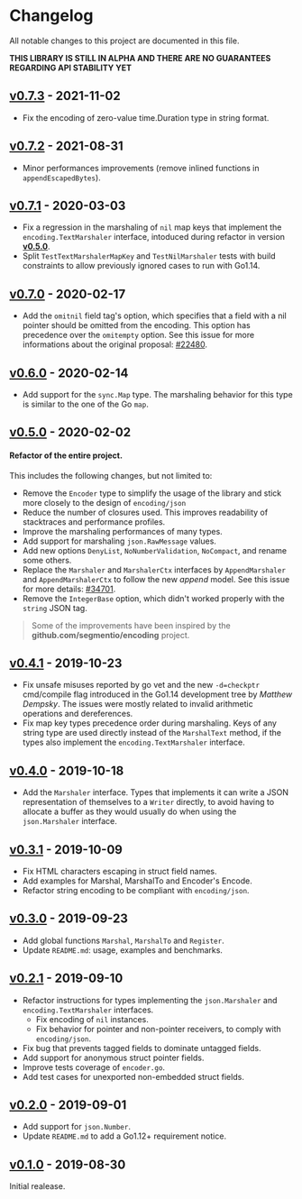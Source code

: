 # Changelog

All notable changes to this project are documented in this file.

**THIS LIBRARY IS STILL IN ALPHA AND THERE ARE NO GUARANTEES REGARDING API STABILITY YET**

## [v0.7.3] - 2021-11-02
- Fix the encoding of zero-value time.Duration type in string format.

## [v0.7.2] - 2021-08-31
- Minor performances improvements (remove inlined functions in `appendEscapedBytes`).

## [v0.7.1] - 2020-03-03
- Fix a regression in the marshaling of `nil` map keys that implement the `encoding.TextMarshaler` interface, intoduced during refactor in version [**v0.5.0**](https://github.com/wI2L/jettison/compare/v0.4.1...v0.5.0).
- Split `TestTextMarshalerMapKey` and `TestNilMarshaler` tests with build constraints to allow previously ignored cases to run with Go1.14.

## [v0.7.0] - 2020-02-17
- Add the `omitnil` field tag's option, which specifies that a field with a nil pointer should be omitted from the encoding. This option has precedence over the `omitempty` option. See this issue for more informations about the original proposal: [#22480](https://golang.org/issue/22480).

## [v0.6.0] - 2020-02-14
- Add support for the `sync.Map` type. The marshaling behavior for this type is similar to the one of the Go `map`.

## [v0.5.0] - 2020-02-02
#### Refactor of the entire project.
This includes the following changes, but not limited to:

- Remove the `Encoder` type to simplify the usage of the library and stick more closely to the design of `encoding/json`
- Reduce the number of closures used. This improves readability of stacktraces and performance profiles.
- Improve the marshaling performances of many types.
- Add support for marshaling `json.RawMessage` values.
- Add new options `DenyList`, `NoNumberValidation`, `NoCompact`, and rename some others.
- Replace the `Marshaler` and `MarshalerCtx` interfaces by `AppendMarshaler` and `AppendMarshalerCtx` to follow the new *append* model. See this issue for more details: [#34701](https://golang.org/issue/34701).
- Remove the `IntegerBase` option, which didn't worked properly with the `string` JSON tag.

> Some of the improvements have been inspired by the **github.com/segmentio/encoding** project.

## [v0.4.1] - 2019-10-23
- Fix unsafe misuses reported by go vet and the new `-d=checkptr` cmd/compile flag introduced in the Go1.14 development tree by *Matthew Dempsky*. The issues were mostly related to invalid arithmetic operations and dereferences.
- Fix map key types precedence order during marshaling. Keys of any string type are used directly instead of the `MarshalText` method, if the types also implement the `encoding.TextMarshaler` interface.

## [v0.4.0] - 2019-10-18
- Add the `Marshaler` interface. Types that implements it can write a JSON representation of themselves to a `Writer` directly, to avoid having to allocate a buffer as they would usually do when using the `json.Marshaler` interface.

## [v0.3.1] - 2019-10-09
- Fix HTML characters escaping in struct field names.
- Add examples for Marshal, MarshalTo and Encoder's Encode.
- Refactor string encoding to be compliant with `encoding/json`.

## [v0.3.0] - 2019-09-23
- Add global functions `Marshal`, `MarshalTo` and `Register`.
- Update `README.md`: usage, examples and benchmarks.

## [v0.2.1] - 2019-09-10
- Refactor instructions for types implementing the `json.Marshaler` and `encoding.TextMarshaler` interfaces.
   - Fix encoding of `nil` instances.
   - Fix behavior for pointer and non-pointer receivers, to comply with `encoding/json`.
- Fix bug that prevents tagged fields to dominate untagged fields.
- Add support for anonymous struct pointer fields.
- Improve tests coverage of `encoder.go`.
- Add test cases for unexported non-embedded struct fields.

## [v0.2.0] - 2019-09-01
- Add support for `json.Number`.
- Update `README.md` to add a Go1.12+ requirement notice.

## [v0.1.0] - 2019-08-30
Initial realease.

[v0.7.3]: https://github.com/wI2L/jettison/compare/v0.7.2...v0.7.3
[v0.7.2]: https://github.com/wI2L/jettison/compare/v0.7.1...v0.7.2
[v0.7.1]: https://github.com/wI2L/jettison/compare/v0.7.0...v0.7.1
[v0.7.0]: https://github.com/wI2L/jettison/compare/v0.6.0...v0.7.0
[v0.6.0]: https://github.com/wI2L/jettison/compare/v0.5.0...v0.6.0
[v0.5.0]: https://github.com/wI2L/jettison/compare/v0.4.1...v0.5.0
[v0.4.1]: https://github.com/wI2L/jettison/compare/v0.4.0...v0.4.1
[v0.4.0]: https://github.com/wI2L/jettison/compare/v0.3.1...v0.4.0
[v0.3.1]: https://github.com/wI2L/jettison/compare/v0.3.0...v0.3.1
[v0.3.0]: https://github.com/wI2L/jettison/compare/v0.2.1...v0.3.0
[v0.2.1]: https://github.com/wI2L/jettison/compare/v0.2.0...v0.2.1
[v0.2.0]: https://github.com/wI2L/jettison/compare/0.1.0...v0.2.0
[v0.1.0]: https://github.com/wI2L/jettison/releases/tag/0.1.0
